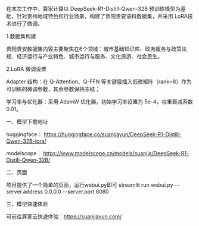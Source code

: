 在本次工作中，算家计算以 DeepSeek-R1-Distill-Qwen-32B 预训练模型为基础，针对贵州地域特色和行业场景，构建了贵阳贵安语料数据集，并采用 LoRA技术进行了微调。

1.数据集构建

贵阳贵安数据集内容主要聚焦在6个领域：城市基础知识库、政务服务与政策法规、经济运行与产业特色、城市运行与服务、文化旅游、社会民生。

2.LoRA 微调设置

Adapter 结构：在 Q-Attention、Q-FFN 等关键层插入低秩矩阵（rank=8）作为可训练的微调参数，其余参数保持冻结；

学习率与优化器：采用 AdamW 优化器，初始学习率设置为 5e-4，权重衰减系数 0.01。




一、模型下载地址 

huggingface：
 https://huggingface.co/suanjiayun/DeepSeek-R1-Distill-Qwen-32B-lora/

modelscope： 
https://www.modelscope.cn/models/suanjia/DeepSeek-R1-Distill-Qwen-32B/

二、页面

 项目提供了一个简单的页面，运行webui.py即可 streamlit run webui.py --server.address 0.0.0.0 --server.port 8080

三、模型快速体验

可前往算家云快速体验：https://suanjiayun.com/
